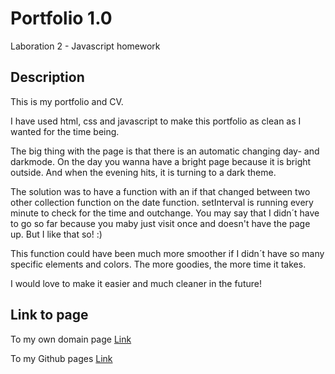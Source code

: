 # Portfolio 1.0
Laboration 2 - Javascript homework

## Description
This is my portfolio and CV.

I have used html, css and javascript to make this portfolio as clean as I wanted for the time being.

The big thing with the page is that there is an automatic changing day- and darkmode.
On the day you wanna have a bright page because it is bright outside.
And when the evening hits, it is turning to a dark theme.

The solution was to have a function with an if that changed between two other collection function on the date function.
setInterval is running every minute to check for the time and outchange. 
You may say that I didn´t have to go so far because you maby just visit once and doesn't have the page up.
But I like that so! :)

This function could have been much more smoother if I didn´t have so many specific elements and colors.
The more goodies, the more time it takes.

I would love to make it easier and much cleaner in the future!

## Link to page

To my own domain page
[Link](https://www.nicklasholmqvist.se/test/portfolio/index.html)

To my Github pages
[Link](https://nicklas-holmqvist.github.io/my-portfolio/#about-me)
